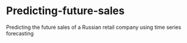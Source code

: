 # Predicting-future-sales
Predicting the future sales of a Russian retail company using time series forecasting
